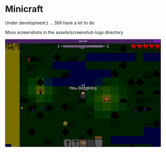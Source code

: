 # Minicraft

Under development:)
... Still have a lot to do

More screenshots in the assets/screenshot-logs directory

![Salut](assets/screenshot-logs/Screenshot_8.png)
